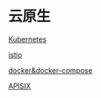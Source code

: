 # 云原生

[Kubernetes](Kubernetes/Kubernetes.md "Kubernetes")

[istio](istio/istio.md "istio")

[docker\&docker-compose](docker\&docker-compose/docker\&docker-compose.md "docker\&docker-compose")

[APISIX](APISIX/APISIX.md "APISIX")
